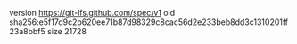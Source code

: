version https://git-lfs.github.com/spec/v1
oid sha256:e5f17d9c2b620ee71b87d98329c8cac56d2e233beb8dd3c1310201ff23a8bbf5
size 21728
